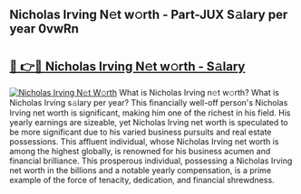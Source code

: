 ## Nicholas Irving N𝚎t w𝚘rth - Part-JUX S𝚊lary per year 0vwRn

# <h2><a href="http://gc3cl9y.nevu.top/?p=Nicholas+Irving">🔗 👉🔴 Nicholas Irving N𝚎t w𝚘rth - S𝚊lary</a></h2>

[![Nicholas Irving N𝚎t W𝚘rth](https://i.imgur.com/Oavwk0R.jpeg)](http://gc3cl9y.nevu.top/?p=Nicholas+Irving)
What is Nicholas Irving n𝚎t w𝚘rth? What is Nicholas Irving s𝚊lary per year?
This financially well-off person's Nicholas Irving net worth is significant, making him one of the richest in his field. His yearly earnings are sizeable, yet Nicholas Irving net worth is speculated to be more significant due to his varied business pursuits and real estate possessions. This affluent individual, whose Nicholas Irving net worth is among the highest globally, is renowned for his business acumen and financial brilliance. This prosperous individual, possessing a Nicholas Irving net worth in the billions and a notable yearly compensation, is a prime example of the force of tenacity, dedication, and financial shrewdness.
